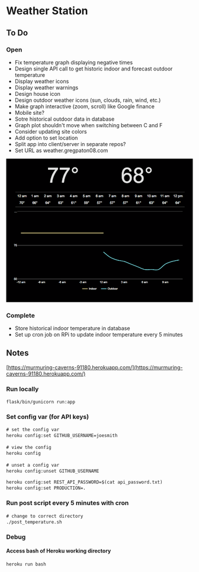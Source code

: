 # Weather Station

## To Do

### Open
* Fix temperature graph displaying negative times
* Design single API call to get historic indoor and forecast outdoor temperature
* Display weather icons
* Display weather warnings
* Design house icon
* Design outdoor weather icons (sun, clouds, rain, wind, etc.)
* Make graph interactive (zoom, scroll) like Google finance
* Mobile site?
* Sotre historical outdoor data in database
* Graph plot shouldn't move when switching between C and F
* Consider updating site colors
* Add option to set location
* Split app into client/server in separate repos?
* Set URL as weather.gregpaton08.com

<img src="invert.png" width="600">

### Complete
* Store historical indoor temperature in database
* Set up cron job on RPi to update indoor temperature every 5 minutes

## Notes

[https://murmuring-caverns-91180.herokuapp.com/](https://murmuring-caverns-91180.herokuapp.com/)

### Run locally
```
flask/bin/gunicorn run:app
```

### Set config var (for API keys)

```
# set the config var
heroku config:set GITHUB_USERNAME=joesmith

# view the config
heroku config

# unset a config var
heroku config:unset GITHUB_USERNAME
```
```
heroku config:set REST_API_PASSWORD=$(cat api_password.txt)
heroku config:set PRODUCTION=.
```

### Run post script every 5 minutes with cron
```
# change to correct directory
./post_temperature.sh
```

### Debug

#### Access bash of Heroku working directory
```
heroku run bash
```
